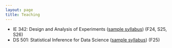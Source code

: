 ```yaml
---
layout: page
title: Teaching
---
```


* IE 342: Design and Analysis of Experiments ([sample syllabus](https://hoseungs.github.io/syllabus/IE342.pdf)) (F24, S25, S26)
* DS 501: Statistical Inference for Data Science ([sample syllabus](https://hoseungs.github.io/syllabus/DS501.pdf)) (F25)
